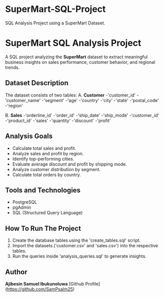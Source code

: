 # SuperMart-SQL-Project
SQL Analysis Project using a SuperMart Dataset.
# SuperMart SQL Analysis Project
A SQL project analyzing the **SuperMart** dataset to extract meaningful business insights on sales performance, customer behavior, and regional trends.
                 
## Dataset Description
The dataset consists of two tables:
A. **Customer**
   -'customer_id'
   -'customer_name'
   -'segment'
   -'age'
   -'country'
   -'city'
   -'state'
   -'postal_code'
   -'region'

B. **Sales**
   -'orderline_id'
   -'order_id'
   -'ship_date'
   -'ship_mode'
   -'customer_id'
   -'product_id'
   -'sales'
   -'quantity'
   -'discount'
   -'profit'

## Analysis Goals

   - Calculate total sales and profit.
   - Analyze sales and profit by region.
   - Identify top-performing cities.
   - Evaluate average discount and profit by shipping mode.
   - Analyze customer distribution by segment.
   - Calculate total orders by country.

 ## Tools and Technologies

   - PostgreSQL
   - pgAdmin
   - SQL (Structured Query Language)

  ## How To Run The Project
   1. Create the database tables using the 'create_tables.sql' script.
   2. Import the datasets.('customer.csv' and 'sales.csv') into the respective tables.
   3. Run the queries inside 'analysis_queries.sql' to generate insights.
      
 ## Author

 **Ajibesin Samuel Ibukunoluwa**
       [Github Profile] (https://github.com/SamPsalm25)
          
   
